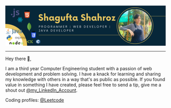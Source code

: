 ![I am Programmer, web developer and java developer](images/Shagufta%20Shahroz.png)
<hr>
Hey there 👋,

I am a third year Computer Engineering student with a passion of web development and problem solving. I have a knack for learning and sharing my knowledge with others in a way that's as public as possible. If you found value in something I have created, please feel free to send a tip, give me a shout out [@my_LinkedIn_Account](https://www.linkedin.com/in/shagufta-shahroz-webdesign/).

Coding profiles:
[@Leetcode](https://leetcode.com/shaguftashahroz09/)

<!--
**ShaguftaShahroz/ShaguftaShahroz** is a ✨ _special_ ✨ repository because its `README.md` (this file) appears on your GitHub profile.

Here are some ideas to get you started:

- 🔭 I’m currently working on ...
- 🌱 I’m currently learning ...
- 👯 I’m looking to collaborate on ...
- 🤔 I’m looking for help with ...
- 💬 Ask me about ...
- 📫 How to reach me: ...
- 😄 Pronouns: ...
- ⚡ Fun fact: ...
-->
